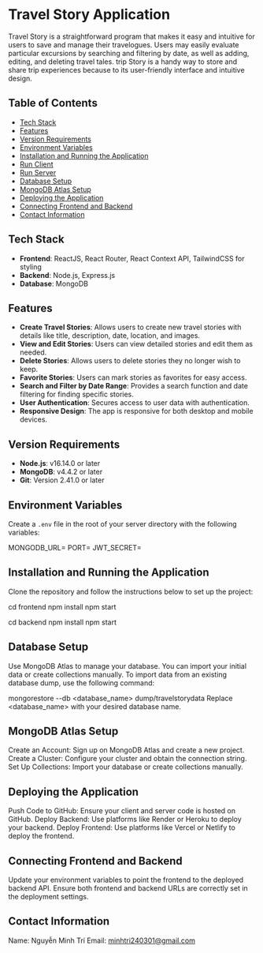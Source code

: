 # Travel Story Application

Travel Story is a straightforward program that makes it easy and intuitive for users to save and manage their travelogues. Users may easily evaluate particular excursions by searching and filtering by date, as well as adding, editing, and deleting travel tales. trip Story is a handy way to store and share trip experiences because to its user-friendly interface and intuitive design.

## Table of Contents

- [Tech Stack](#tech-stack)
- [Features](#features)
- [Version Requirements](#version-requirements)
- [Environment Variables](#environment-variables)
- [Installation and Running the Application](#installation-and-running-the-application)
- [Run Client](#run-client)
- [Run Server](#run-server)
- [Database Setup](#database-setup)
- [MongoDB Atlas Setup](#mongodb-atlas-setup)
- [Deploying the Application](#deploying-the-application)
- [Connecting Frontend and Backend](#connecting-frontend-and-backend)
- [Contact Information](#contact-information)

## Tech Stack

- **Frontend**: ReactJS, React Router, React Context API, TailwindCSS for styling
- **Backend**: Node.js, Express.js
- **Database**: MongoDB

## Features

- **Create Travel Stories**: Allows users to create new travel stories with details like title, description, date, location, and images.
- **View and Edit Stories**: Users can view detailed stories and edit them as needed.
- **Delete Stories**: Allows users to delete stories they no longer wish to keep.
- **Favorite Stories**: Users can mark stories as favorites for easy access.
- **Search and Filter by Date Range**: Provides a search function and date filtering for finding specific stories.
- **User Authentication**: Secures access to user data with authentication.
- **Responsive Design**: The app is responsive for both desktop and mobile devices.

## Version Requirements

- **Node.js**: v16.14.0 or later
- **MongoDB**: v4.4.2 or later
- **Git**: Version 2.41.0 or later

## Environment Variables

Create a `.env` file in the root of your server directory with the following variables:

MONGODB_URL=<your-mongodb-url>
PORT=<your-server-port>
JWT_SECRET=<your-jwt-secret>

## Installation and Running the Application

Clone the repository and follow the instructions below to set up the project:

cd frontend
npm install
npm start

cd backend
npm install
npm start

## Database Setup

Use MongoDB Atlas to manage your database. You can import your initial data or create collections manually. To import data from an existing database dump, use the following command:

mongorestore --db <database_name> dump/travelstorydata
Replace <database_name> with your desired database name.

## MongoDB Atlas Setup

Create an Account: Sign up on MongoDB Atlas and create a new project.
Create a Cluster: Configure your cluster and obtain the connection string.
Set Up Collections: Import your database or create collections manually.

## Deploying the Application

Push Code to GitHub: Ensure your client and server code is hosted on GitHub.
Deploy Backend: Use platforms like Render or Heroku to deploy your backend.
Deploy Frontend: Use platforms like Vercel or Netlify to deploy the frontend.

## Connecting Frontend and Backend

Update your environment variables to point the frontend to the deployed backend API. Ensure both frontend and backend URLs are correctly set in the deployment settings.

## Contact Information

Name: Nguyễn Minh Trí
Email: minhtri240301@gmail.com
